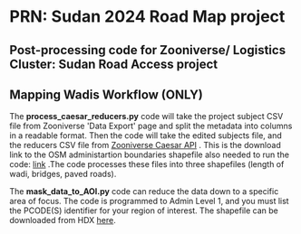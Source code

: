 # PRN: Sudan 2024 Road Map project
## Post-processing code for Zooniverse/ Logistics Cluster: Sudan Road Access project 
## Mapping Wadis Workflow (ONLY)

The **process_caesar_reducers.py** code will take the project subject CSV file from Zooniverse 'Data Export' page and split the metadata into columns in a readable format. Then the code will take the edited subjects file, and the reducers CSV file from [Zooniverse Caesar API](https://caesar.zooniverse.org) . This is the download link to the OSM administartion boundaries shapefile also needed to run the code: [link](https://data.humdata.org/dataset/hotosm_sdn_roads?force_layout=desktop) .The code processes these files into three shapefiles (length of wadi, bridges, paved roads).

The **mask_data_to_AOI.py** code can reduce the data down to a specific area of focus. The code is programmed to Admin Level 1, and you must list the PCODE(S) identifier for your region of interest. The shapefile can be downloaded from HDX [here](https://data.humdata.org/dataset/sudan-administrive-boundaries-1).
